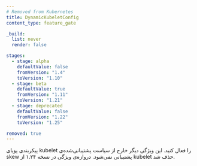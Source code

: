 ```yaml
---
# Removed from Kubernetes
title: DynamicKubeletConfig
content_type: feature_gate

_build:
  list: never
  render: false

stages:
  - stage: alpha 
    defaultValue: false
    fromVersion: "1.4"
    toVersion: "1.10"
  - stage: beta 
    defaultValue: true
    fromVersion: "1.11"
    toVersion: "1.21"    
  - stage: deprecated
    defaultValue: false
    fromVersion: "1.22"
    toVersion: "1.25"    

removed: true  
---
```

پیکربندی پویای kubelet را فعال کنید. این ویژگی دیگر خارج از سیاست پشتیبانی‌شده‌ی skew پشتیبانی نمی‌شود. دروازه‌ی ویژگی در نسخه ۱.۲۴ از kubelet حذف شد.
